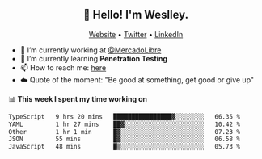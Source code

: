 <h2 align="center">👋 Hello! I'm Weslley.</h2>
<p align="center">
  <a href="http://weslleyneri.com.br">Website</a> •
  <a href="https://twitter.com/Weslley_Neri">Twitter</a> •
  <a href="https://www.linkedin.com/in/weslley-neri-3658908b">LinkedIn</a>
</p>


- 🔭 I’m currently working at [@MercadoLibre](https://github.com/mercadolibre)
- 🌱 I’m currently learning **Penetration Testing**
- 📫 How to reach me: [here](mailto:weslley39@gmail.com)
- ☁️ Quote of the moment: "Be good at something, get good or give up"

📊 **This week I spent my time working on**
<!--START_SECTION:waka-->

```txt
TypeScript   9 hrs 20 mins   ████████████████▓░░░░░░░░   66.35 %
YAML         1 hr 27 mins    ██▓░░░░░░░░░░░░░░░░░░░░░░   10.42 %
Other        1 hr 1 min      █▓░░░░░░░░░░░░░░░░░░░░░░░   07.23 %
JSON         55 mins         █▓░░░░░░░░░░░░░░░░░░░░░░░   06.58 %
JavaScript   48 mins         █▒░░░░░░░░░░░░░░░░░░░░░░░   05.73 %
```

<!--END_SECTION:waka-->

<!-- Inspired by https://github.com/gruselhaus/gruselhaus -->